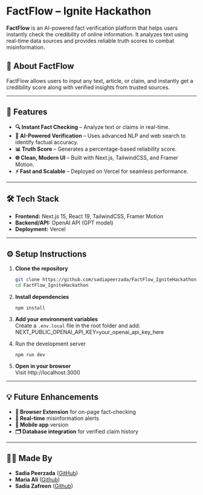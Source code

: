 # FactFlow – Ignite Hackathon

**FactFlow** is an AI-powered fact verification platform that helps users instantly check the credibility of online information. It analyzes text using real-time data sources and provides reliable truth scores to combat misinformation.

## 🧠 About FactFlow

FactFlow allows users to input any text, article, or claim, and instantly get a credibility score along with verified insights from trusted sources.

---

## 🚀 Features

- **🔍 Instant Fact Checking** – Analyze text or claims in real-time.  
- **🤖 AI-Powered Verification** – Uses advanced NLP and web search to identify factual accuracy.  
- **📊 Truth Score** – Generates a percentage-based reliability score.  
- **🌐 Clean, Modern UI** – Built with Next.js, TailwindCSS, and Framer Motion.  
- **⚡ Fast and Scalable** – Deployed on Vercel for seamless performance.  

---

## 🛠️ Tech Stack

- **Frontend:** Next.js 15, React 19, TailwindCSS, Framer Motion  
- **Backend/API:** OpenAI API (GPT model)  
- **Deployment:** Vercel  

---

## ⚙️ Setup Instructions

1. **Clone the repository**
   ```bash
   git clone https://github.com/sadiapeerzada/FactFlow_IgniteHackathon.git
   cd FactFlow_IgniteHackathon

2. **Install dependencies**
   ```
   npm install

3. **Add your environment variables**
   <br>
   Create a `.env.local` file in the root folder and add:
   <br>
   NEXT_PUBLIC_OPENAI_API_KEY=your_openai_api_key_here
   
5. Run the development server
   ```
   npm run dev

6. **Open in your browser**
   <br>
   Visit http://localhost:3000

---

## 💡 Future Enhancements
- **🧩 Browser Extension** for on-page fact-checking
- **🔔 Real-time** misinformation alerts
- **📱 Mobile app** version
- **🗂️ Database integration** for verified claim history

----

## 👩‍💻 Made By
- **Sadia Peerzada** ([GitHub](https://github.com/sadiapeerzada)) 
- **Maria Ali** ([Github](https://github.com/mariaali111))
- **Sadia Zafreen** ([Github](https://github.com/sadia101-source))




